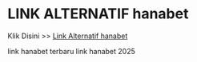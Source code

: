 # LINK ALTERNATIF hanabet

Klik Disini >> <a href="https://linksto.pages.dev/">Link Alternatif hanabet </a>

link hanabet terbaru
link hanabet 2025